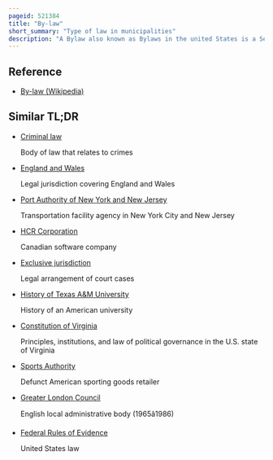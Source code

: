 ```yaml
---
pageid: 521384
title: "By-law"
short_summary: "Type of law in municipalities"
description: "A Bylaw also known as Bylaws in the united States is a Set of Rules or Laws established by an Organization or a Community in Order to regulate itself as allowed or provided for by some higher Authority. The higher Authority, generally a Legislature or some other Government Body, establishes the Degree of Control that the By-Laws may exercise. By-Laws may be established by Entities such as a Business Corporation, a Neighbourhood Association, or depending on the Jurisdiction, a Municipality."
---
```


## Reference

- [By-law (Wikipedia)](https://en.wikipedia.org/?curid=521384)

## Similar TL;DR

- [Criminal law](/tldr/en/criminal-law)

  Body of law that relates to crimes

- [England and Wales](/tldr/en/england-and-wales)

  Legal jurisdiction covering England and Wales

- [Port Authority of New York and New Jersey](/tldr/en/port-authority-of-new-york-and-new-jersey)

  Transportation facility agency in New York City and New Jersey

- [HCR Corporation](/tldr/en/hcr-corporation)

  Canadian software company

- [Exclusive jurisdiction](/tldr/en/exclusive-jurisdiction)

  Legal arrangement of court cases

- [History of Texas A&M University](/tldr/en/history-of-texas-am-university)

  History of an American university

- [Constitution of Virginia](/tldr/en/constitution-of-virginia)

  Principles, institutions, and law of political governance in the U.S. state of Virginia

- [Sports Authority](/tldr/en/sports-authority)

  Defunct American sporting goods retailer

- [Greater London Council](/tldr/en/greater-london-council)

  English local administrative body (1965â1986)

- [Federal Rules of Evidence](/tldr/en/federal-rules-of-evidence)

  United States law
